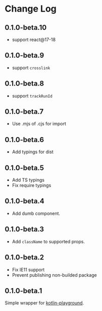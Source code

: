 # Change Log

## 0.1.0-beta.10

- support react@17-18

## 0.1.0-beta.9

- support `crosslink`

## 0.1.0-beta.8

- support `trackRunId`

## 0.1.0-beta.7

-   Use .mjs of .cjs for import

## 0.1.0-beta.6

-   Add typings for dist 

## 0.1.0-beta.5

-   Add TS typings
-   Fix require typings

## 0.1.0-beta.4

-   Add dumb component.

## 0.1.0-beta.3

-   Add `className` to supported props.

## 0.1.0-beta.2

-   Fix IE11 support
-   Prevent publishing non-builded package

## 0.1.0-beta.1

Simple wrapper for [kotlin-playground](https://github.com/JetBrains/kotlin-playground).
